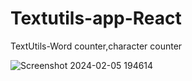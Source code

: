 # Textutils-app-React
TextUtils-Word counter,character counter


![Screenshot 2024-02-05 194614](https://github.com/sapnachikhale/Textutils-app-React/assets/155234585/15efb82a-e891-4794-8d33-d8c28ac809e3)
